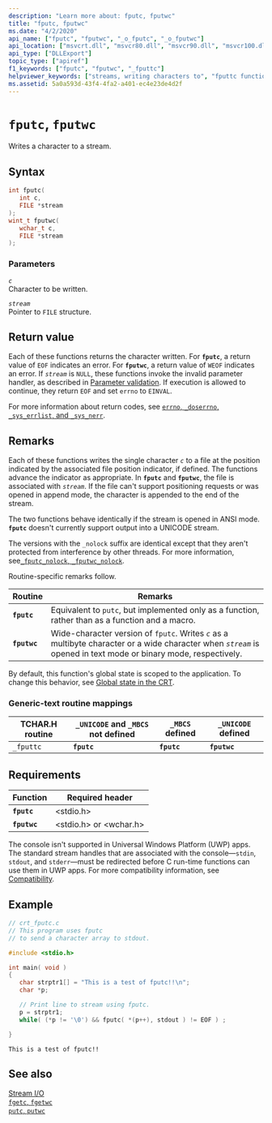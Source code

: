 ```yaml
---
description: "Learn more about: fputc, fputwc"
title: "fputc, fputwc"
ms.date: "4/2/2020"
api_name: ["fputc", "fputwc", "_o_fputc", "_o_fputwc"]
api_location: ["msvcrt.dll", "msvcr80.dll", "msvcr90.dll", "msvcr100.dll", "msvcr100_clr0400.dll", "msvcr110.dll", "msvcr110_clr0400.dll", "msvcr120.dll", "msvcr120_clr0400.dll", "ucrtbase.dll", "api-ms-win-crt-stdio-l1-1-0.dll", "api-ms-win-crt-private-l1-1-0.dll"]
api_type: ["DLLExport"]
topic_type: ["apiref"]
f1_keywords: ["fputc", "fputwc", "_fputtc"]
helpviewer_keywords: ["streams, writing characters to", "fputtc function", "_fputtc function", "fputwc function", "fputc function"]
ms.assetid: 5a0a593d-43f4-4fa2-a401-ec4e23de4d2f
---
```

# `fputc`, `fputwc`

Writes a character to a stream.

## Syntax

```C
int fputc(
   int c,
   FILE *stream
);
wint_t fputwc(
   wchar_t c,
   FILE *stream
);
```

### Parameters

*`c`*\
Character to be written.

*`stream`*\
Pointer to `FILE` structure.

## Return value

Each of these functions returns the character written. For **`fputc`**, a return value of `EOF` indicates an error. For **`fputwc`**, a return value of `WEOF` indicates an error. If *`stream`* is `NULL`, these functions invoke the invalid parameter handler, as described in [Parameter validation](../parameter-validation.md). If execution is allowed to continue, they return `EOF` and set `errno` to `EINVAL`.

For more information about return codes, see [`errno`, `_doserrno`, `_sys_errlist`, and `_sys_nerr`](../errno-doserrno-sys-errlist-and-sys-nerr.md).

## Remarks

Each of these functions writes the single character *`c`* to a file at the position indicated by the associated file position indicator, if defined. The functions advance the indicator as appropriate. In **`fputc`** and **`fputwc`**, the file is associated with *`stream`*. If the file can't support positioning requests or was opened in append mode, the character is appended to the end of the stream.

The two functions behave identically if the stream is opened in ANSI mode. **`fputc`** doesn't currently support output into a UNICODE stream.

The versions with the `_nolock` suffix are identical except that they aren't protected from interference by other threads. For more information, see[`_fputc_nolock`, `_fputwc_nolock`](fputc-nolock-fputwc-nolock.md).

Routine-specific remarks follow.

|Routine|Remarks|
|-------------|-------------|
|**`fputc`**|Equivalent to `putc`, but implemented only as a function, rather than as a function and a macro.|
|**`fputwc`**|Wide-character version of `fputc`. Writes *`c`* as a multibyte character or a wide character when *`stream`* is opened in text mode or binary mode, respectively.|

By default, this function's global state is scoped to the application. To change this behavior, see [Global state in the CRT](../global-state.md).

### Generic-text routine mappings

|TCHAR.H routine|`_UNICODE` and `_MBCS` not defined|`_MBCS` defined|`_UNICODE` defined|
|---------------------|------------------------------------|--------------------|-----------------------|
|`_fputtc`|**`fputc`**|**`fputc`**|**`fputwc`**|

## Requirements

|Function|Required header|
|--------------|---------------------|
|**`fputc`**|\<stdio.h>|
|**`fputwc`**|\<stdio.h> or \<wchar.h>|

The console isn't supported in Universal Windows Platform (UWP) apps. The standard stream handles that are associated with the console—`stdin`, `stdout`, and `stderr`—must be redirected before C run-time functions can use them in UWP apps. For more compatibility information, see [Compatibility](../compatibility.md).

## Example

```C
// crt_fputc.c
// This program uses fputc
// to send a character array to stdout.

#include <stdio.h>

int main( void )
{
   char strptr1[] = "This is a test of fputc!!\n";
   char *p;

   // Print line to stream using fputc.
   p = strptr1;
   while( (*p != '\0') && fputc( *(p++), stdout ) != EOF ) ;

}
```

```Output
This is a test of fputc!!
```

## See also

[Stream I/O](../stream-i-o.md)\
[`fgetc`, `fgetwc`](fgetc-fgetwc.md)\
[`putc`, `putwc`](putc-putwc.md)
